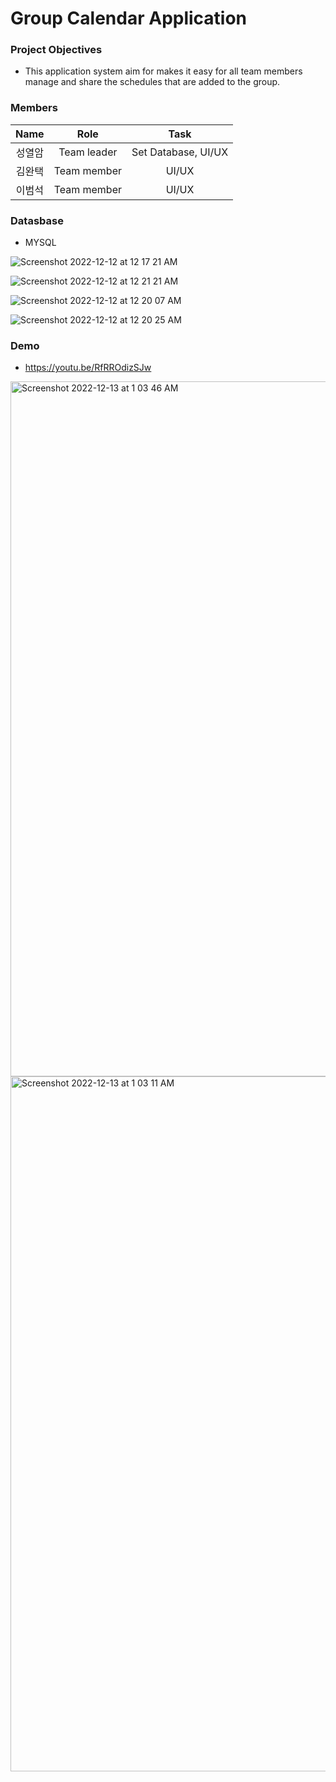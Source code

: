 # Group Calendar Application
### Project Objectives

- This application system aim for makes it easy for all team members</br>
manage and share the schedules that are added to the group.

### Members

| Name | Role | Task |
| :---: | :---: | :---: |
| 성열암 | Team leader | Set Database, UI/UX |
| 김완택 | Team member | UI/UX |
| 이범석 | Team member | UI/UX |

### **Datasbase**

- MYSQL

![Screenshot 2022-12-12 at 12 17 21 AM](https://user-images.githubusercontent.com/56868605/206912045-dc21c9ad-c8fb-497a-b447-c7ef0e753d18.png)

![Screenshot 2022-12-12 at 12 21 21 AM](https://user-images.githubusercontent.com/56868605/206912260-ab72abb0-2ca5-4b01-a51d-a02744338596.png)

![Screenshot 2022-12-12 at 12 20 07 AM](https://user-images.githubusercontent.com/56868605/206912197-f81f4a44-7237-45c7-a840-c50cf6d92e42.png)

![Screenshot 2022-12-12 at 12 20 25 AM](https://user-images.githubusercontent.com/56868605/206912216-20106f35-d20e-4631-b8df-64d8e6b6364c.png)



### Demo
- https://youtu.be/RfRROdizSJw
<img width="1112" alt="Screenshot 2022-12-13 at 1 03 46 AM" src="https://user-images.githubusercontent.com/56868605/207093827-a2c98126-53d1-471b-8a9a-26c955daf7c7.png">
<img width="1112" alt="Screenshot 2022-12-13 at 1 03 11 AM" src="https://user-images.githubusercontent.com/56868605/207093856-1d335f88-5f28-412e-a6c5-3cf6d8401d0e.png">

